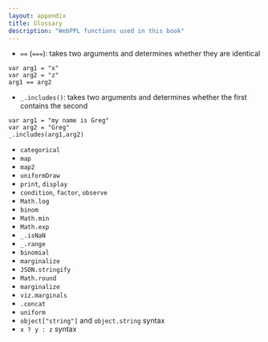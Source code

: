 ```yaml
---
layout: appendix
title: Glossary
description: "WebPPL functions used in this book"
---
```


- `==` (`===`): takes two arguments and determines whether they are identical
~~~
var arg1 = "x"
var arg2 = "z"
arg1 == arg2
~~~
- `_.includes()`: takes two arguments and determines whether the first contains the second
~~~
var arg1 = "my name is Greg"
var arg2 = "Greg"
_.includes(arg1,arg2) 
~~~
- `categorical`
- `map`
- `map2`
- `uniformDraw`
- `print`, `display`
- `condition`, `factor`, `observe`
- `Math.log`
- `binom`
- `Math.min`
- `Math.exp`
- `_.isNaN`
- `_.range`
- `binomial`
- `marginalize`
- `JSON.stringify`
- `Math.round`
- `marginalize`
- `viz.marginals`
- `.concat`
- `uniform`
- `object["string"]` and `object.string` syntax
- `x ? y : z` syntax


